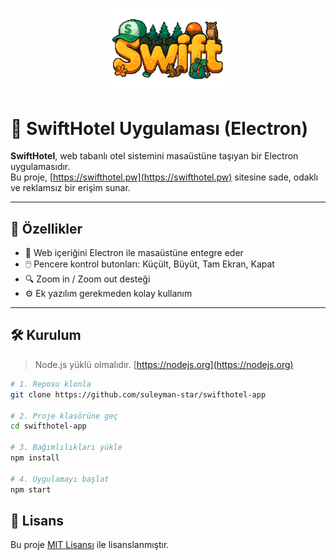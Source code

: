 <p align="center">
  <img src="https://raw.githubusercontent.com/suleyman-star/swifthotel-app/main/logo.png" alt="SwiftHotel Logo" width="200"/>
</p>

# 🏨 SwiftHotel Uygulaması (Electron)

**SwiftHotel**, web tabanlı otel sistemini masaüstüne taşıyan bir Electron uygulamasıdır.  
Bu proje, [https://swifthotel.pw](https://swifthotel.pw) sitesine sade, odaklı ve reklamsız bir erişim sunar.

---

## 🚀 Özellikler

- 🧭 Web içeriğini Electron ile masaüstüne entegre eder  
- 🖱️ Pencere kontrol butonları: Küçült, Büyüt, Tam Ekran, Kapat  
- 🔍 Zoom in / Zoom out desteği  
- ⚙️ Ek yazılım gerekmeden kolay kullanım  

---

## 🛠️ Kurulum

> Node.js yüklü olmalıdır. [https://nodejs.org](https://nodejs.org)

```bash
# 1. Reposu klonla
git clone https://github.com/suleyman-star/swifthotel-app

# 2. Proje klasörüne geç
cd swifthotel-app

# 3. Bağımlılıkları yükle
npm install

# 4. Uygulamayı başlat
npm start
```
## 📄 Lisans

Bu proje [MIT Lisansı](LICENSE) ile lisanslanmıştır.

